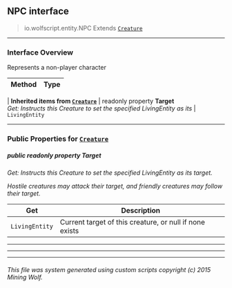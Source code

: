 ## NPC __interface__

>io.wolfscript.entity.NPC
>Extends [`Creature`](Creature.md)

---

### Interface Overview

Represents a non-player character

Method | Type   
--- | :--- 
 |
__Inherited items from [`Creature`](Creature.md)__ |
 readonly property __Target__ <br> _Get: Instructs this Creature to set the specified LivingEntity as its_ | `LivingEntity`





---


### Public Properties for [`Creature`](Creature.md)

##### <a id='target'></a>public  readonly property __Target__

_Get: Instructs this Creature to set the specified LivingEntity as its target. <p> Hostile creatures may attack their target, and friendly creatures may follow their target._

Get | Description
--- | --- 
`LivingEntity` | Current target of this creature, or null if none exists



---
---


---


###### This file was system generated using custom scripts copyright (c) 2015 Mining Wolf.
	

